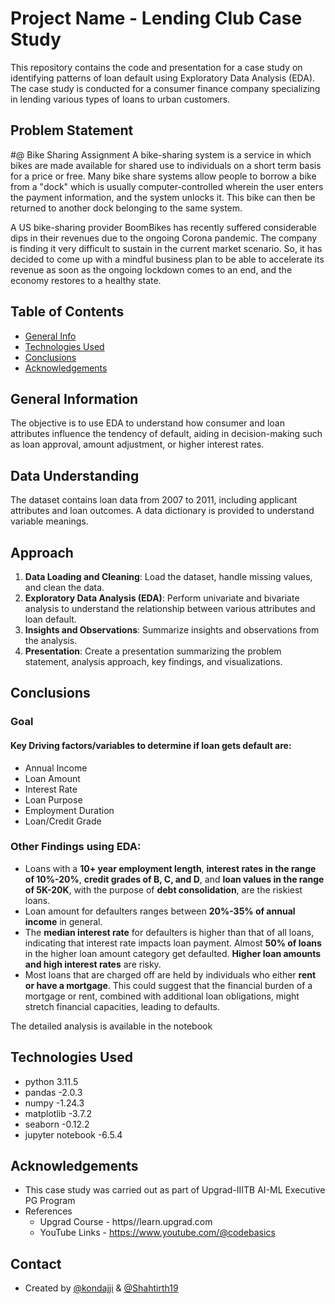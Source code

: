 # Project Name - Lending Club Case Study

This repository contains the code and presentation for a case study on identifying patterns of loan default using Exploratory Data Analysis (EDA). The case study is conducted for a consumer finance company specializing in lending various types of loans to urban customers.

## Problem Statement
#@ Bike Sharing Assignment
A bike-sharing system is a service in which bikes are made available for shared use to individuals on a short term basis for a price or free. Many bike share systems allow people to borrow a bike from a "dock" which is usually computer-controlled wherein the user enters the payment information, and the system unlocks it. This bike can then be returned to another dock belonging to the same system.


A US bike-sharing provider BoomBikes has recently suffered considerable dips in their revenues due to the ongoing Corona pandemic. The company is finding it very difficult to sustain in the current market scenario. So, it has decided to come up with a mindful business plan to be able to accelerate its revenue as soon as the ongoing lockdown comes to an end, and the economy restores to a healthy state. 



## Table of Contents
* [General Info](#general-information)
* [Technologies Used](#technologies-used)
* [Conclusions](#conclusions)
* [Acknowledgements](#acknowledgements)

<!-- You can include any other section that is pertinent to your problem -->

## General Information
The objective is to use EDA to understand how consumer and loan attributes influence the tendency of default, aiding in decision-making such as loan approval, amount adjustment, or higher interest rates.
## Data Understanding
The dataset contains loan data from 2007 to 2011, including applicant attributes and loan outcomes. A data dictionary is provided to understand variable meanings.

## Approach
1. **Data Loading and Cleaning**: Load the dataset, handle missing values, and clean the data.
2. **Exploratory Data Analysis (EDA)**: Perform univariate and bivariate analysis to understand the relationship between various attributes and loan default.
3. **Insights and Observations**: Summarize insights and observations from the analysis.
4. **Presentation**: Create a presentation summarizing the problem statement, analysis approach, key findings, and visualizations.

<!-- You don't have to answer all the questions - just the ones relevant to your project. -->

## Conclusions

### Goal
#### Key Driving factors/variables to determine if loan gets default are:
- Annual Income
- Loan Amount
- Interest Rate
- Loan Purpose
- Employment Duration
- Loan/Credit Grade

### Other Findings using EDA: 
- Loans with a **10+ year employment length**, **interest rates in the range of 10%-20%**, **credit grades of B, C, and D**, and **loan values in the range of 5K-20K**, with the purpose of **debt consolidation**, are the riskiest loans.
- Loan amount for defaulters ranges between **20%-35% of annual income** in general.
- The **median interest rate** for defaulters is higher than that of all loans, indicating that interest rate impacts loan payment. Almost **50% of loans** in the higher loan amount category get defaulted. **Higher loan amounts and high interest rates** are risky.
- Most loans that are charged off are held by individuals who either **rent or have a mortgage**. This could suggest that the financial burden of a mortgage or rent, combined with additional loan obligations, might stretch financial capacities, leading to defaults.

The detailed analysis is available in the notebook

<!-- You don't have to answer all the questions - just the ones relevant to your project. -->


## Technologies Used
- python 3.11.5
- pandas -2.0.3
- numpy -1.24.3
- matplotlib -3.7.2
- seaborn -0.12.2
- jupyter notebook -6.5.4


<!-- As the libraries versions keep on changing, it is recommended to mention the version of library used in this project -->

## Acknowledgements

- This case study was carried out as part of Upgrad-IIITB AI-ML Executive PG Program
- References
    - Upgrad Course - https//learn.upgrad.com
    - YouTube Links - https://www.youtube.com/@codebasics
    

## Contact
- Created by [@kondajji]() & [@Shahtirth19]()


<!-- Optional -->
<!-- ## License -->
<!-- This project is open source and available under the [... License](). -->

<!-- You don't have to include all sections - just the one's relevant to your project -->
